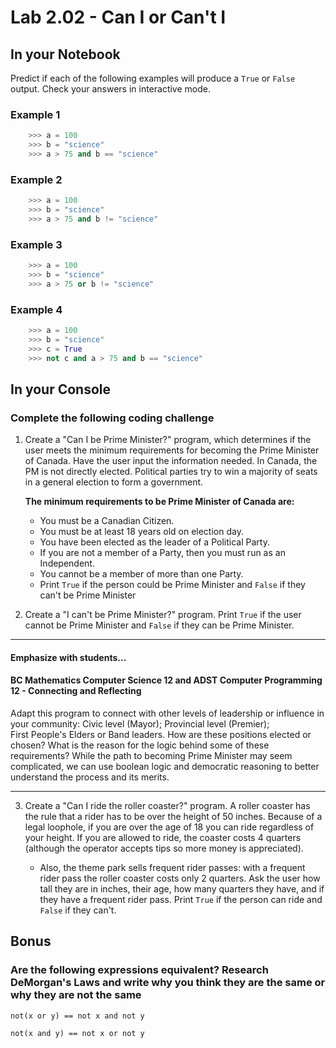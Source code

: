 # Lab 2.02 - Can I or Can't I

## In your Notebook

Predict if each of the following examples will produce a `True` or `False` output. Check your answers in interactive mode.

### Example 1

```python
    >>> a = 100
    >>> b = "science"
    >>> a > 75 and b == "science"
```

### Example 2

```python
    >>> a = 100
    >>> b = "science"
    >>> a > 75 and b != "science"
```

### Example 3

```python
    >>> a = 100
    >>> b = "science"
    >>> a > 75 or b != "science"
```

### Example 4

```python
    >>> a = 100
    >>> b = "science"
    >>> c = True
    >>> not c and a > 75 and b == "science"
```

## In your Console

### Complete the following coding challenge

1. Create a "Can I be Prime Minister?" program, which determines if the user meets the minimum requirements for becoming the Prime Minister of Canada. Have the user input the information needed.
   In Canada, the PM is not directly elected.  Political parties try to win a majority of seats in a general election to form a government. 
   
    **The minimum requirements to be Prime Minister of Canada are:**

    * You must be a Canadian Citizen.
    * You must be at least 18 years old on election day.
    * You have been elected as the leader of a Political Party.
    * If you are not a member of a Party, then you must run as an Independent.
    * You cannot be a member of more than one Party.
    * Print `True` if the person could be Prime Minister and `False` if they can't be Prime Minister

2. Create a "I can't be Prime Minister?" program. Print `True` if the user cannot be Prime Minister and `False` if they can be Prime Minister.

---

#### Emphasize with students...

#### BC Mathematics Computer Science 12 and ADST Computer Programming 12 - Connecting and Reflecting

Adapt this program to connect with other levels of leadership or influence in your community:  Civic level (Mayor);  Provincial level (Premier);  
First People's Elders or Band leaders.  How are these positions elected or chosen?  What is the reason for the logic behind some of these requirements?  While the path to becoming Prime Minister may seem complicated, we can use boolean logic and democratic reasoning to better understand the process and its merits. 

---

3. Create a "Can I ride the roller coaster?" program. A roller coaster has the rule that a rider has to be over the height of 50 inches. Because of a legal loophole, if you are over the age of 18 you can ride regardless of your height. If you are allowed to ride, the coaster costs 4 quarters (although the operator accepts tips so more money is appreciated).

    * Also, the theme park sells frequent rider passes: with a frequent rider pass the roller coaster costs only 2 quarters. Ask the user how tall they are in inches, their age, how many quarters they have, and if they have a frequent rider pass. Print `True` if the person can ride and `False` if they can't.

## Bonus

### Are the following expressions equivalent? Research DeMorgan's Laws and write why you think they are the same or why they are not the same

`not(x or y) == not x and not y`

`not(x and y) == not x or not y`
